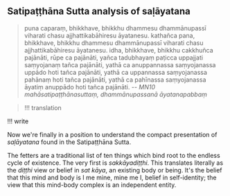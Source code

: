 
## Satipaṭṭhāna Sutta analysis of saḷāyatana

> puna caparaṃ, bhikkhave, bhikkhu dhammesu dhammānupassī viharati chasu ajjhattikabāhiresu āyatanesu. kathañca pana, bhikkhave, bhikkhu dhammesu dhammānupassī viharati chasu ajjhattikabāhiresu āyatanesu. idha, bhikkhave, bhikkhu cakkhuñca pajānāti, rūpe ca pajānāti, yañca tadubhayaṃ paṭicca uppajjati saṃyojanaṃ tañca pajānāti, yathā ca anuppannassa saṃyojanassa uppādo hoti tañca pajānāti, yathā ca uppannassa saṃyojanassa pahānaṃ hoti tañca pajānāti, yathā ca pahīnassa saṃyojanassa āyatiṃ anuppādo hoti tañca pajānāti.
> -- *MN10 mahāsatipaṭṭhānasuttaṃ, dhammānupassanā āyatanapabbaṃ*

> !!! translation

!!! write

Now we're finally in a position to understand the compact presentation of *saḷāyatana* found in the Satipaṭṭhāna Sutta.

The fetters are a traditional list of ten things which bind root to the endless cycle of existence. The very first is *sakkāyadiṭṭhi*. This translates literally as the *diṭṭhi* view or belief in *sat kāya*, an existing body or being. It's the belief that this mind and body is I me mine, mine me I, belief in self-identity; the view that this mind-body complex is an independent entity.

